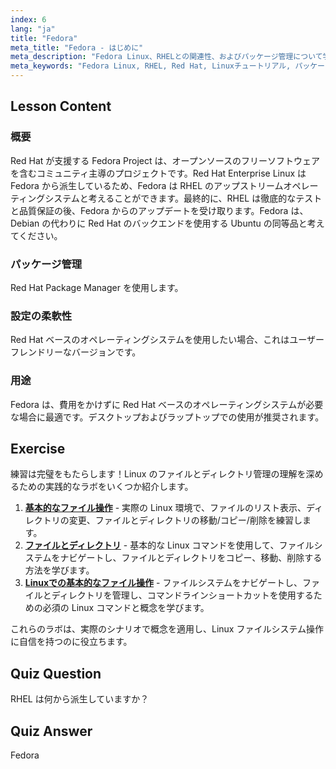 ```yaml
---
index: 6
lang: "ja"
title: "Fedora"
meta_title: "Fedora - はじめに"
meta_description: "Fedora Linux、RHELとの関連性、およびパッケージ管理について学びます。Fedoraが初心者やデスクトップにとって優れた無料のRed HatベースOSである理由を発見してください。"
meta_keywords: "Fedora Linux, RHEL, Red Hat, Linuxチュートリアル, パッケージ管理, 初心者向けLinux, Linuxガイド, 無料OS"
---
```


## Lesson Content

### 概要

Red Hat が支援する Fedora Project は、オープンソースのフリーソフトウェアを含むコミュニティ主導のプロジェクトです。Red Hat Enterprise Linux は Fedora から派生しているため、Fedora は RHEL のアップストリームオペレーティングシステムと考えることができます。最終的に、RHEL は徹底的なテストと品質保証の後、Fedora からのアップデートを受け取ります。Fedora は、Debian の代わりに Red Hat のバックエンドを使用する Ubuntu の同等品と考えてください。

### パッケージ管理

Red Hat Package Manager を使用します。

### 設定の柔軟性

Red Hat ベースのオペレーティングシステムを使用したい場合、これはユーザーフレンドリーなバージョンです。

### 用途

Fedora は、費用をかけずに Red Hat ベースのオペレーティングシステムが必要な場合に最適です。デスクトップおよびラップトップでの使用が推奨されます。

## Exercise

練習は完璧をもたらします！Linux のファイルとディレクトリ管理の理解を深めるための実践的なラボをいくつか紹介します。

1.  **[基本的なファイル操作](https://labex.io/ja/labs/linux-basic-files-operations-270248)** - 実際の Linux 環境で、ファイルのリスト表示、ディレクトリの変更、ファイルとディレクトリの移動/コピー/削除を練習します。
2.  **[ファイルとディレクトリ](https://labex.io/ja/labs/linux-files-and-directories-270246)** - 基本的な Linux コマンドを使用して、ファイルシステムをナビゲートし、ファイルとディレクトリをコピー、移動、削除する方法を学びます。
3.  **[Linuxでの基本的なファイル操作](https://labex.io/ja/labs/linux-basic-file-operations-in-linux-18001)** - ファイルシステムをナビゲートし、ファイルとディレクトリを管理し、コマンドラインショートカットを使用するための必須の Linux コマンドと概念を学びます。

これらのラボは、実際のシナリオで概念を適用し、Linux ファイルシステム操作に自信を持つのに役立ちます。

## Quiz Question

RHEL は何から派生していますか？

## Quiz Answer

Fedora